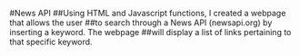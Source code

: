 #News API
##Using HTML and Javascript functions, I created a webpage that allows the user
##to search through a News API (newsapi.org) by inserting a keyword. The webpage 
##will display a list of links pertaining to that specific keyword.
